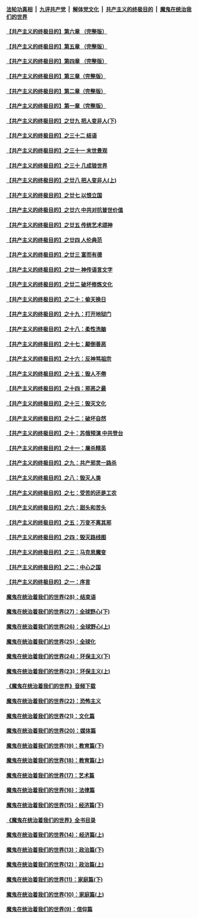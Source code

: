 ####  [法轮功真相](../../../../basic/blob/master/README.md?t=03311530) &nbsp;|&nbsp; [九评共产党](../../../../9ping.md/blob/master/README.md?t=03311530) &nbsp;|&nbsp; [解体党文化](../../../../jtdwh.md/blob/master/README.md?t=03311530)  &nbsp;|&nbsp; [共产主义的终极目的](../../../../gczydzjmd.md/blob/master/README.md?t=03311530) &nbsp;|&nbsp; [魔鬼在统治我们的世界](../../../../mgztzwmdsj.md/blob/master/README.md?t=03311530) 

#### [【共产主义的终极目的】第六章 （完整版）](../pages/nsc422/n11428913.md?t=03311530) 

#### [【共产主义的终极目的】第五章 （完整版）](../pages/nsc422/n11428912.md?t=03311530) 

#### [【共产主义的终极目的】第四章 （完整版）](../pages/nsc422/n11428907.md?t=03311530) 

#### [【共产主义的终极目的】第三章（完整版）](../pages/nsc422/n11428848.md?t=03311530) 

#### [【共产主义的终极目的】第二章（完整版）](../pages/nsc422/n11428831.md?t=03311530) 

#### [【共产主义的终极目的】第一章（完整版）](../pages/nsc422/n11417651.md?t=03311530) 

#### [【共产主义的终极目的】之廿九 把人变非人(下)](../pages/nsc422/n11344140.md?t=03311530) 

#### [【共产主义的终极目的】之三十二 结语](../pages/nsc422/n11360535.md?t=03311530) 

#### [【共产主义的终极目的】之三十一 末世景观](../pages/nsc422/n11351129.md?t=03311530) 

#### [【共产主义的终极目的】之三十 几成狼世界](../pages/nsc422/n11348280.md?t=03311530) 

#### [【共产主义的终极目的】之廿八 把人变非人(上)](../pages/nsc422/n11340492.md?t=03311530) 

#### [【共产主义的终极目的】之廿七 以恨立国](../pages/nsc422/n11336944.md?t=03311530) 

#### [【共产主义的终极目的】之廿六 中共对抗普世价值](../pages/nsc422/n11324785.md?t=03311530) 

#### [【共产主义的终极目的】之廿五 传统艺术颂神](../pages/nsc422/n11296396.md?t=03311530) 

#### [【共产主义的终极目的】之廿四 人伦典范](../pages/nsc422/n11296397.md?t=03311530) 

#### [【共产主义的终极目的】之廿三 富而有德](../pages/nsc422/n11283598.md?t=03311530) 

#### [【共产主义的终极目的】之廿一 神传语言文字](../pages/nsc422/n11263265.md?t=03311530) 

#### [【共产主义的终极目的】之廿二 破坏修炼文化](../pages/nsc422/n11245728.md?t=03311530) 

#### [【共产主义的终极目的】之二十：偷天换日](../pages/nsc422/n11238846.md?t=03311530) 

#### [【共产主义的终极目的】之十九：打开地狱门](../pages/nsc422/n11206376.md?t=03311530) 

#### [【共产主义的终极目的】之十八：柔性洗脑](../pages/nsc422/n11199994.md?t=03311530) 

#### [【共产主义的终极目的】之十七：颠倒善恶](../pages/nsc422/n11179782.md?t=03311530) 

#### [【共产主义的终极目的】之十六：反神骂祖宗](../pages/nsc422/n11166798.md?t=03311530) 

#### [【共产主义的终极目的】之十五：毁人不倦](../pages/nsc422/n11166792.md?t=03311530) 

#### [【共产主义的终极目的】之十四：邪恶之最](../pages/nsc422/n11150249.md?t=03311530) 

#### [【共产主义的终极目的】之十三：毁灭文化](../pages/nsc422/n11135227.md?t=03311530) 

#### [【共产主义的终极目的】之十二：破坏自然](../pages/nsc422/n11135214.md?t=03311530) 

#### [【共产主义的终极目的】之十：苏俄预演 中共登台](../pages/nsc422/n11118424.md?t=03311530) 

#### [【共产主义的终极目的】之十一：屠杀精英](../pages/nsc422/n11118442.md?t=03311530) 

#### [【共产主义的终极目的】之九：共产邪灵一路杀](../pages/nsc422/n11114139.md?t=03311530) 

#### [【共产主义的终极目的】之八：毁灭人类](../pages/nsc422/n11108503.md?t=03311530) 

#### [【共产主义的终极目的】之七：受苦的还是工农](../pages/nsc422/n11101809.md?t=03311530) 

#### [【共产主义的终极目的】之六：甜头和苦头](../pages/nsc422/n11096971.md?t=03311530) 

#### [【共产主义的终极目的】之五：万变不离其邪](../pages/nsc422/n11091285.md?t=03311530) 

#### [【共产主义的终极目的】之四：毁灭路线图](../pages/nsc422/n11086284.md?t=03311530) 

#### [【共产主义的终极目的】之三：马克思魔变](../pages/nsc422/n11061941.md?t=03311530) 

#### [【共产主义的终极目的】之二：中心之国](../pages/nsc422/n11047728.md?t=03311530) 

#### [【共产主义的终极目的】之一：序言](../pages/nsc422/n11086077.md?t=03311530) 

#### [魔鬼在统治着我们的世界(28)：结束语](../pages/nsc422/n10936246.md?t=03311530) 

#### [魔鬼在统治着我们的世界(27)：全球野心(下)](../pages/nsc422/n10928319.md?t=03311530) 

#### [魔鬼在统治着我们的世界(26)：全球野心(上)](../pages/nsc422/n10900318.md?t=03311530) 

#### [魔鬼在统治着我们的世界(25)：全球化](../pages/nsc422/n10788205.md?t=03311530) 

#### [魔鬼在统治着我们的世界(24)：环保主义(下)](../pages/nsc422/n10695307.md?t=03311530) 

#### [魔鬼在统治着我们的世界(23)：环保主义(上)](../pages/nsc422/n10688613.md?t=03311530) 

#### [《魔鬼在统治着我们的世界》音频下载](../pages/nsc422/n10635553.md?t=03311530) 

#### [魔鬼在统治着我们的世界(22)：恐怖主义](../pages/nsc422/n10614727.md?t=03311530) 

#### [魔鬼在统治着我们的世界(21)：文化篇](../pages/nsc422/n10597706.md?t=03311530) 

#### [魔鬼在统治着我们的世界(20)：媒体篇](../pages/nsc422/n10586579.md?t=03311530) 

#### [魔鬼在统治着我们的世界(19)：教育篇(下)](../pages/nsc422/n10564808.md?t=03311530) 

#### [魔鬼在统治着我们的世界(18)：教育篇(上)](../pages/nsc422/n10526970.md?t=03311530) 

#### [魔鬼在统治着我们的世界(17)：艺术篇](../pages/nsc422/n10499093.md?t=03311530) 

#### [魔鬼在统治着我们的世界(16)：法律篇](../pages/nsc422/n10485969.md?t=03311530) 

#### [魔鬼在统治着我们的世界(15)：经济篇(下)](../pages/nsc422/n10469975.md?t=03311530) 

#### [《魔鬼在统治着我们的世界》全书目录](../pages/nsc422/n10464261.md?t=03311530) 

#### [魔鬼在统治着我们的世界(14)：经济篇(上)](../pages/nsc422/n10457370.md?t=03311530) 

#### [魔鬼在统治着我们的世界(13)：政治篇(下)](../pages/nsc422/n10448270.md?t=03311530) 

#### [魔鬼在统治着我们的世界(12)：政治篇(上)](../pages/nsc422/n10444576.md?t=03311530) 

#### [魔鬼在统治着我们的世界(11)：家庭篇(下)](../pages/nsc422/n10440961.md?t=03311530) 

#### [魔鬼在统治着我们的世界(10)：家庭篇(上)](../pages/nsc422/n10435448.md?t=03311530) 

#### [魔鬼在统治着我们的世界(9)：信仰篇](../pages/nsc422/n10432159.md?t=03311530) 

